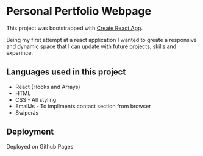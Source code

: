 # Personal Pertfolio Webpage

This project was bootstrapped with [Create React App](https://github.com/facebook/create-react-app).

Being my first attempt at a react application I wanted to greate a responsive and dynamic space that I can update with future projects, skills and experince. 

## Languages used in this project

- React (Hooks and Arrays)
- HTML
- CSS - All styling
- EmailJs - To impliments contact section from browser
- SwiperJs

## Deployment

Deployed on Github Pages

